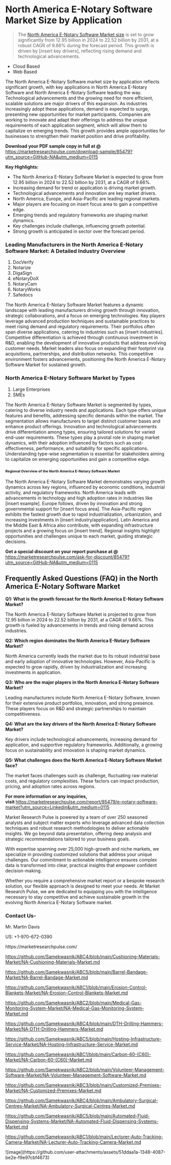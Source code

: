 <h1>North America E-Notary Software Market&nbsp;Size by Application</h1><blockquote><p>The <a href="https://marketresearchpulse.com/download-sample/85479?utm_source=GitHub-NA&amp;utm_medium=0115">North America E-Notary Software Market size</a> is set to grow significantly from 12.95 billion in 2024 to 22.52 billion by 2031, at a robust CAGR of 9.66% during the forecast period. This growth is driven by [insert key drivers], reflecting rising demand and technological advancements.</p></blockquote><ul><li>Cloud Based<li> Web Based</li></ul><p>The North America E-Notary Software market size by application reflects significant growth, with key applications in North America E-Notary Software and North America E-Notary Software leading the way. Technological advancements and the growing need for more efficient, scalable solutions are major drivers of this expansion. As industries increasingly adopt these applications, demand is expected to surge, presenting new opportunities for market participants. Companies are working to innovate and adapt their offerings to address the unique requirements of each application segment, which will allow them to capitalize on emerging trends. This growth provides ample opportunities for businesses to strengthen their market position and drive profitability.</p><p><strong>Download your PDF sample copy in full at @ </strong><a href="https://marketresearchpulse.com/download-sample/85479?utm_source=GitHub-NA&amp;utm_medium=0115">https://marketresearchpulse.com/download-sample/85479?utm_source=GitHub-NA&amp;utm_medium=0115</a></p><p><strong>Key Highlights: </strong></p><ul><li>The North America E-Notary Software Market is expected to grow from 12.95 billion in 2024 to 22.52 billion by 2031, at a CAGR of 9.66%.</li><li>Increasing demand for trend or application is driving market growth.</li><li>Technological advancements and innovation are key market drivers.</li><li>North America, Europe, and Asia-Pacific are leading regional markets.</li><li>Major players are focusing on insert focus area to gain a competitive edge.</li><li>Emerging trends and regulatory frameworks are shaping market dynamics.</li><li>Key challenges include challenge, influencing growth potential.</li><li>Strong growth is anticipated in sector over the forecast period.</li></ul><h3>Leading Manufacturers in the North America E-Notary Software Market: A Detailed Industry Overview</h3><ol><li>DocVerify</li><li>Notarize</li><li>DigaSign</li><li>eNotaryDoX</li><li>NotaryCam</li><li>NotaryWorks</li><li>Safedocs</li></ol><div class="flex max-w-full flex-col flex-grow"><div class="min-h-8 text-message flex w-full flex-col items-end gap-2 whitespace-normal break-words [.text-message+&amp;]:mt-5" dir="auto" data-message-author-role="assistant" data-message-id="fd8432e4-4910-450d-b182-61b7bfb0a01f" data-message-model-slug="gpt-4o"><div class="flex w-full flex-col gap-1 empty:hidden first:pt-[3px]"><div class="markdown prose w-full break-words dark:prose-invert light"><p>The North America E-Notary Software Market features a dynamic landscape with leading manufacturers driving growth through innovation, strategic collaborations, and a focus on emerging technologies. Key players leverage advanced production techniques and sustainable practices to meet rising demand and regulatory requirements. Their portfolios often span diverse applications, catering to industries such as [insert industries]. Competitive differentiation is achieved through continuous investment in R&amp;D, enabling the development of innovative products that address evolving customer needs. Market leaders also focus on expanding their footprint via acquisitions, partnerships, and distribution networks. This competitive environment fosters advancements, positioning the North America E-Notary Software Market for sustained growth.</p></div></div></div></div><h3>North America E-Notary Software Market by Types</h3><ol><li>Large Enterprises<li> SMEs</li></ol><div class="flex max-w-full flex-col flex-grow"><div class="min-h-8 text-message flex w-full flex-col items-end gap-2 whitespace-normal break-words [.text-message+&amp;]:mt-5" dir="auto" data-message-author-role="assistant" data-message-id="084470be-0bb7-4664-bddf-5156b4f41249" data-message-model-slug="gpt-4o-mini"><div class="flex w-full flex-col gap-1 empty:hidden first:pt-[3px]"><div class="markdown prose w-full break-words dark:prose-invert light"><p>The North America E-Notary Software Market is segmented by types, catering to diverse industry needs and applications. Each type offers unique features and benefits, addressing specific demands within the market. The segmentation allows manufacturers to target distinct customer bases and enhance product offerings. Innovation and technological advancements drive differentiation among types, ensuring tailored solutions for varied end-user requirements. These types play a pivotal role in shaping market dynamics, with their adoption influenced by factors such as cost-effectiveness, performance, and suitability for specific applications. Understanding type-wise segmentation is essential for stakeholders aiming to capitalize on emerging opportunities and gain a competitive edge.</p></div></div></div></div><h3><span style="font-size: 11px;">Regional Overview of the North America E-Notary Software Market</span></h3><div class="flex max-w-full flex-col flex-grow"><div class="min-h-8 text-message flex w-full flex-col items-end gap-2 whitespace-normal break-words [.text-message+&amp;]:mt-5" dir="auto" data-message-author-role="assistant" data-message-id="e9038762-ce64-4e30-91c9-9bd413514231" data-message-model-slug="gpt-4o-mini"><div class="flex w-full flex-col gap-1 empty:hidden first:pt-[3px]"><div class="markdown prose w-full break-words dark:prose-invert light"><p>The North America E-Notary Software Market demonstrates varying growth dynamics across key regions, influenced by economic conditions, industrial activity, and regulatory frameworks. North America leads with advancements in technology and high adoption rates in industries like [insert example]. Europe follows, driven by innovation and strong governmental support for [insert focus area]. The Asia-Pacific region exhibits the fastest growth due to rapid industrialization, urbanization, and increasing investments in [insert industry/application]. Latin America and the Middle East &amp; Africa also contribute, with expanding infrastructure projects and a growing focus on [insert trend]. Regional insights highlight opportunities and challenges unique to each market, guiding strategic decisions.</p></div></div></div></div><p><strong>Get a special discount on your report purchase at @ </strong><a href="https://marketresearchpulse.com/ask-for-discount/85479?utm_source=GitHub-NA&amp;utm_medium=0115">https://marketresearchpulse.com/ask-for-discount/85479?utm_source=GitHub-NA&amp;utm_medium=0115</a></p><h2>Frequently Asked Questions (FAQ) in the North America E-Notary Software Market</h2><p><strong>Q1: What is the growth forecast for the North America E-Notary Software Market?</strong></p><p>The North America E-Notary Software Market is projected to grow from 12.95 billion in 2024 to 22.52 billion by 2031, at a CAGR of 9.66%. This growth is fueled by advancements in trends and rising demand across industries.</p><p><strong>Q2: Which region dominates the North America E-Notary Software Market?</strong></p><p>North America currently leads the market due to its robust industrial base and early adoption of innovative technologies. However, Asia-Pacific is expected to grow rapidly, driven by industrialization and increasing investments in application.</p><p><strong>Q3: Who are the major players in the North America E-Notary Software Market?</strong></p><p>Leading manufacturers include North America E-Notary Software, known for their extensive product portfolios, innovation, and strong presence. These players focus on R&amp;D and strategic partnerships to maintain competitiveness.</p><p><strong>Q4: What are the key drivers of the North America E-Notary Software Market?</strong></p><p>Key drivers include technological advancements, increasing demand for application, and supportive regulatory frameworks. Additionally, a growing focus on sustainability and innovation is shaping market dynamics.</p><p><strong>Q5: What challenges does the North America E-Notary Software Market face?</strong></p><p>The market faces challenges such as challenge, fluctuating raw material costs, and regulatory complexities. These factors can impact production, pricing, and adoption rates across regions.</p><p><strong>For more information or any inquiries, visit&nbsp;</strong><a href="https://marketresearchpulse.com/report/85479/e-notary-software-market?utm_source=Linkedin&utm_medium=0115">https://marketresearchpulse.com/report/85479/e-notary-software-market?utm_source=Linkedin&utm_medium=0115</a></p><p>Market Research Pulse is powered by a team of over 250 seasoned analysts and subject matter experts who leverage advanced data collection techniques and robust research methodologies to deliver actionable insights. We go beyond data presentation, offering deep analysis and strategic recommendations tailored to your business goals.</p><p>With expertise spanning over 25,000 high-growth and niche markets, we specialize in providing customized solutions that address your unique challenges. Our commitment to actionable intelligence ensures complex data is transformed into clear, practical insights that empower confident decision-making.</p><p>Whether you require a comprehensive market report or a bespoke research solution, our flexible approach is designed to meet your needs. At Market Research Pulse, we are dedicated to equipping you with the intelligence necessary to stay competitive and achieve sustainable growth in the evolving North America E-Notary Software market.</p><h3><strong>Contact Us-</strong></h3><p>Mr. Martin Davis</p><p>US: +1-970-672-0390</p><p>https://marketresearchpulse.com/</p><p><a href="https://github.com/Samekwasnik/ABC4/blob/main/Cushioning-Materials-Market/NA-Cushioning-Materials-Market.md">https://github.com/Samekwasnik/ABC4/blob/main/Cushioning-Materials-Market/NA-Cushioning-Materials-Market.md</a></p><p><a href="https://github.com/Samekwasnik/ABC5/blob/main/Barrel-Bandage-Market/NA-Barrel-Bandage-Market.md">https://github.com/Samekwasnik/ABC5/blob/main/Barrel-Bandage-Market/NA-Barrel-Bandage-Market.md</a></p><p><a href="https://github.com/Samekwasnik/ABC1/blob/main/Erosion-Control-Blankets-Market/NA-Erosion-Control-Blankets-Market.md">https://github.com/Samekwasnik/ABC1/blob/main/Erosion-Control-Blankets-Market/NA-Erosion-Control-Blankets-Market.md</a></p><p><a href="https://github.com/Samekwasnik/ABC2/blob/main/Medical-Gas-Monitoring-System-Market/NA-Medical-Gas-Monitoring-System-Market.md">https://github.com/Samekwasnik/ABC2/blob/main/Medical-Gas-Monitoring-System-Market/NA-Medical-Gas-Monitoring-System-Market.md</a></p><p><a href="https://github.com/Samekwasnik/ABC4/blob/main/DTH-Drilling-Hammers-Market/NA-DTH-Drilling-Hammers-Market.md">https://github.com/Samekwasnik/ABC4/blob/main/DTH-Drilling-Hammers-Market/NA-DTH-Drilling-Hammers-Market.md</a></p><p><a href="https://github.com/Samekwasnik/ABC5/blob/main/Hosting-Infrastructure-Service-Market/NA-Hosting-Infrastructure-Service-Market.md">https://github.com/Samekwasnik/ABC5/blob/main/Hosting-Infrastructure-Service-Market/NA-Hosting-Infrastructure-Service-Market.md</a></p><p><a href="https://github.com/Samekwasnik/ABC1/blob/main/Carbon-60-(C60)-Market/NA-Carbon-60-(C60)-Market.md">https://github.com/Samekwasnik/ABC1/blob/main/Carbon-60-(C60)-Market/NA-Carbon-60-(C60)-Market.md</a></p><p><a href="https://github.com/Samekwasnik/ABC2/blob/main/Volunteer-Management-Software-Market/NA-Volunteer-Management-Software-Market.md">https://github.com/Samekwasnik/ABC2/blob/main/Volunteer-Management-Software-Market/NA-Volunteer-Management-Software-Market.md</a></p><p><a href="https://github.com/Samekwasnik/ABC3/blob/main/Customized-Premixes-Market/NA-Customized-Premixes-Market.md">https://github.com/Samekwasnik/ABC3/blob/main/Customized-Premixes-Market/NA-Customized-Premixes-Market.md</a></p><p><a href="https://github.com/Samekwasnik/ABC4/blob/main/Ambulatory-Surgical-Centres-Market/NA-Ambulatory-Surgical-Centres-Market.md">https://github.com/Samekwasnik/ABC4/blob/main/Ambulatory-Surgical-Centres-Market/NA-Ambulatory-Surgical-Centres-Market.md</a></p><p><a href="https://github.com/Samekwasnik/ABC5/blob/main/Automated-Fluid-Dispensing-Systems-Market/NA-Automated-Fluid-Dispensing-Systems-Market.md">https://github.com/Samekwasnik/ABC5/blob/main/Automated-Fluid-Dispensing-Systems-Market/NA-Automated-Fluid-Dispensing-Systems-Market.md</a></p><p><a href="https://github.com/Samekwasnik/ABC1/blob/main/Lecturer-Auto-Tracking-Camera-Market/NA-Lecturer-Auto-Tracking-Camera-Market.md">https://github.com/Samekwasnik/ABC1/blob/main/Lecturer-Auto-Tracking-Camera-Market/NA-Lecturer-Auto-Tracking-Camera-Market.md</a></p>
![image](https://github.com/user-attachments/assets/51ddaa1a-1348-4087-be2e-f9e97cbf4673)
